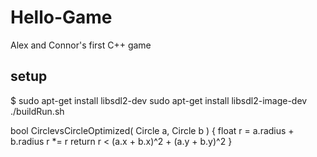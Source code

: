 # Hello-Game
Alex and Connor's first C++ game


## setup
$
    sudo apt-get install libsdl2-dev
    sudo apt-get install libsdl2-image-dev
    ./buildRun.sh



bool CirclevsCircleOptimized( Circle a, Circle b )
{
  float r = a.radius + b.radius
  r *= r
  return r < (a.x + b.x)^2 + (a.y + b.y)^2
}